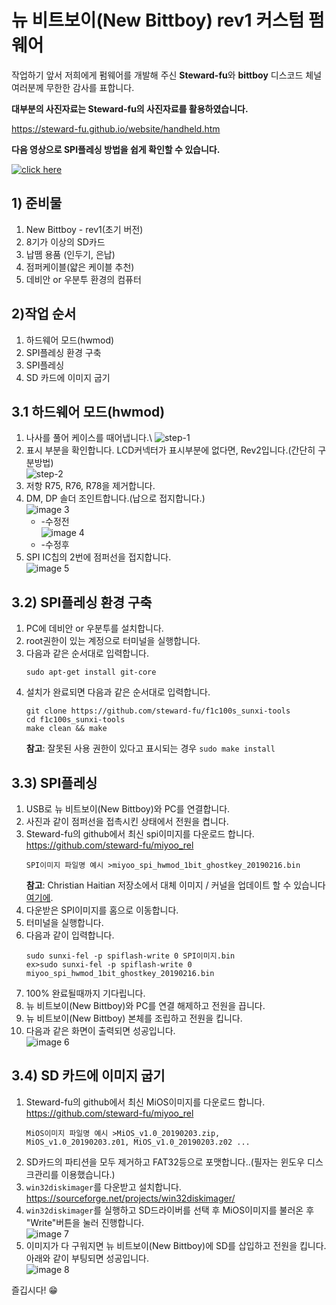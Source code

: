# 뉴 비트보이(New Bittboy) rev1 커스텀 펌웨어

작업하기 앞서 저희에게 펌웨어를 개발해 주신 **Steward-fu**와 **bittboy** 디스코드 체널 여러분께 무한한 감사를 표합니다.

**대부분의 사진자료는 Steward-fu의 사진자료를 활용하였습니다.**

https://steward-fu.github.io/website/handheld.htm

**다음 영상으로 SPI플레싱 방법을 쉽게 확인할 수 있습니다.**

[![click here](https://i.imgur.com/I3S12VG.png)](https://youtu.be/FjQquL3W99U)

## 1) 준비물
1. New Bittboy - rev1(초기 버전)
2. 8기가 이상의 SD카드
3. 납뗌 용품 (인두기, 은납)
4. 점퍼케이블(얇은 케이블 추천)
5. 데비안 or 우분투 환경의 컴퓨터

## 2)작업 순서
1. 하드웨어 모드(hwmod)
2. SPI플레싱 환경 구축
3. SPI플레싱
3. SD 카드에 이미지 굽기

## 3.1 하드웨어 모드(hwmod)
1. 나사를 풀어 케이스를 때어냅니다.\ 
![step-1](https://i.imgur.com/LHmhgJN.png)
2. 표시 부분을 확인합니다. LCD커넥터가 표시부분에 없다면, Rev2입니다.(간단히 구분방법)\
![step-2](https://i.imgur.com/KuanR5A.png)
3. 저항 R75, R76, R78을 제거합니다.
4. DM, DP 솔더 조인트합니다.(납으로 접지합니다.)\
![image 3](https://i.imgur.com/B2DWSGW.png)
   - -수정전\
![image 4](https://i.imgur.com/lieDKbu.png)
   - -수정후
5. SPI IC칩의 2번에 점퍼선을 접지합니다.\
![image 5](https://i.imgur.com/F0CPt0b.png)
 

## 3.2) SPI플레싱 환경 구축
1. PC에 데비안 or 우분투를 설치합니다.
2. root권한이 있는 계정으로 터미널을 실행합니다.
3. 다음과 같은 순서대로 입력합니다.
   ```
   sudo apt-get install git-core
   ```
4. 설치가 완료되면 다음과 같은 순서대로 입력합니다.
   ```
   git clone https://github.com/steward-fu/f1c100s_sunxi-tools
   cd f1c100s_sunxi-tools
   make clean && make
   ```
   **참고**: 잘못된 사용 권한이 있다고 표시되는 경우 `sudo make install`

## 3.3) SPI플레싱
1. USB로 뉴 비트보이(New Bittboy)와 PC를 연결합니다.
2. 사진과 같이 점퍼선을 접촉시킨 상태에서 전원을 켭니다.
3. Steward-fu의 github에서 최신 spi이미지를 다운로드 합니다. https://github.com/steward-fu/miyoo_rel
   ```
   SPI이미지 파일명 예시 >miyoo_spi_hwmod_1bit_ghostkey_20190216.bin
   ```
   **참고**: Christian Haitian 저장소에서 대체 이미지 / 커널을 업데이트 할 수 있습니다 [여기에](https://github.com/christianhaitian/BittBoyV1).
4. 다운받은 SPI이미지를 홈으로 이동합니다.
5. 터미널을 실행합니다.
6. 다음과 같이 입력합니다.
   ```
   sudo sunxi-fel -p spiflash-write 0 SPI이미지.bin
   ex>sudo sunxi-fel -p spiflash-write 0 miyoo_spi_hwmod_1bit_ghostkey_20190216.bin
   ```
7. 100% 완료될때까지 기다립니다.
8. 뉴 비트보이(New Bittboy)와 PC를 연결 해제하고 전원을 끕니다.
9. 뉴 비트보이(New Bittboy) 본체를 조립하고 전원을 킵니다.
10. 다음과 같은 화면이 출력되면 성공입니다.\
![image 6](https://i.imgur.com/JxTEsDV.png)

## 3.4) SD 카드에 이미지 굽기
1. Steward-fu의 github에서 최신 MiOS이미지를 다운로드 합니다. https://github.com/steward-fu/miyoo_rel
   ```
   MiOS이미지 파일명 예시 >MiOS_v1.0_20190203.zip, MiOS_v1.0_20190203.z01, MiOS_v1.0_20190203.z02 ...
   ```
2. SD카드의 파티션을 모두 제거하고 FAT32등으로 포맷합니다..(필자는 윈도우 디스크관리를 이용했습니다.)
3. `win32diskimager`를 다운받고 설치합니다. https://sourceforge.net/projects/win32diskimager/
4. `win32diskimager`를 실행하고 SD드라이버를 선택 후 MiOS이미지를 불러온 후 "Write"버튼을 눌러 진행합니다.\
![image 7](https://i.imgur.com/ut0wzto.png)
5. 이미지가 다 구워지면 뉴 비트보이(New Bittboy)에 SD를 삽입하고 전원을 킵니다. 아래와 같이 부팅되면 성공입니다.\
![image 8](https://i.imgur.com/l0ZXpH7.png)

즐깁시다! :grin:
